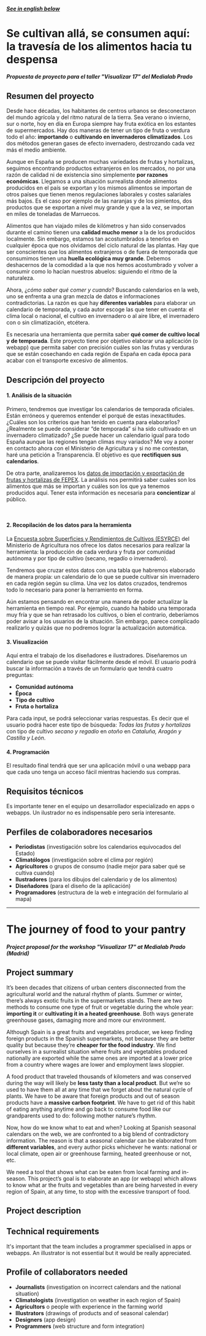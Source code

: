 ##### [See in english below](#the-journey-of-food-to-your-pantry)


# Se cultivan allá, se consumen aquí: </br> la travesía de los alimentos hacia tu despensa
##### Propuesta de proyecto para el taller "Visualizar 17" del Medialab Prado


## Resumen del proyecto
Desde hace décadas, los habitantes de centros urbanos se desconectaron del mundo agrícola y del ritmo natural de la tierra. Sea verano o invierno, sur o norte, hoy en día en Europa siempre hay fruta exótica en los estantes de supermercados. Hay dos maneras de tener un tipo de fruta o verdura todo el año: **importando** o **cultivando en invernaderos climatizados**. Los dos métodos generan gases de efecto invernadero, destrozando cada vez más el medio ambiente.

Aunque en España se producen muchas variedades de frutas y hortalizas, seguimos encontrando productos extranjeros en los mercados, no por una razón de calidad ni de existencia sino simplemente **por razones económicas**. Llegamos a una situación surrealista donde alimentos producidos en el país se exportan y los mismos alimentos se importan de otros países que tienen menos regulaciones laborales y costes salariales más bajos. Es el caso por ejemplo de las naranjas y de los pimientos, dos productos que se exportan a nivel muy grande y que a la vez, se importan en miles de toneladas de Marruecos.

Alimentos que han viajado miles de kilómetros y han sido conservados durante el camino tienen una **calidad mucho menor** a la de los producidos localmente. Sin embargo, estamos tan acostumbrados a tenerlos en cualquier época que nos olvidamos del ciclo natural de las plantas. Hay que ser conscientes que los alimentos extranjeros o de fuera de temporada que consumimos tienen una **huella ecológica muy grande**. Debemos deshacernos de la comodidad a la que nos hemos acostumbrado y volver a consumir como lo hacían nuestros abuelos: siguiendo el ritmo de la naturaleza.

Ahora, ¿*cómo saber qué comer y cuando*? Buscando calendarios en la web, uno se enfrenta a una gran mezcla de datos e informaciones contradictorias. La razón es que hay **diferentes variables** para elaborar un calendario de temporada, y cada autor escoge las que tener en cuenta: el clima local o nacional, el cultivo en invernadero o al aire libre, el invernadero con o sin climatización, etcétera.

Es necesaria una herramienta que permita saber **qué comer de cultivo local y de temporada**. Este proyecto tiene por objetivo elaborar una aplicación (o webapp) que permita saber con precisión cuáles son las frutas y verduras que se están cosechando en cada región de España en cada época para acabar con el transporte excesivo de alimentos.

## Descripción del proyecto

#### 1. Análisis de la situación
Primero, tendremos que investigar los calendarios de temporada oficiales. Están erróneos y queremos entender el porqué de estas inexactitudes. ¿Cuáles son los criterios que han tenido en cuenta para elaborarlos? ¿Realmente se puede considerar “de temporada” si ha sido cultivado en un invernadero climatizado? ¿Se puede hacer un calendario igual para todo España aunque las regiones tengan climas muy variados? Me voy a poner en contacto ahora con el Ministerio de Agricultura y si no me contestan, haré una petición a Transparencia. El objetivo es que **rectifiquen sus calendarios**.
 
De otra parte, analizaremos los [datos de importación y exportación de frutas y hortalizas de FEPEX](http://www.fepex.es/datos-del-sector/exportacion-importacion-espa%C3%B1ola-frutas-hortalizas). La análisis nos permitirá saber cuales son los alimentos que más se importan y cuáles son los que ya tenemos producidos aquí. Tener esta información es necesaria para **concientizar** al público.

  
#### 2. Recopilación de los datos para la herramienta
La [Encuesta sobre Superficies y Rendimientos de Cultivos (ESYRCE)](http://www.mapama.gob.es/es/estadistica/temas/estadisticas-agrarias/espana2016web_tcm7-452544.pdf ) del Ministerio de Agricultura nos ofrece los datos necesarios para realizar la herramienta: la producción de cada verdura y fruta por comunidad autónoma y por tipo de cultivo (secano, regadío o invernadero). 
 
Tendremos que cruzar estos datos con una tabla que habremos elaborado de manera propia: un calendario de lo que se puede cultivar sin invernadero en cada región según su clima. Una vez los datos cruzados, tendremos todo lo necesario para poner la herramiento en forma.
 
Aún estamos pensando en encontrar una manera de poder actualizar la herramienta en tiempo real. Por ejemplo, cuando ha habido una temporada muy fría y que se han retrasado los cultivos, o bien el contrario, deberíamos poder avisar a los usuarios de la situación. Sin embargo, parece complicado realizarlo y quizás que no podremos lograr la actualización automática.


#### 3. Visualización
Aquí entra el trabajo de los diseñadores e ilustradores. Diseñaremos un calendario que se puede visitar fácilmente desde el móvil. El usuario podrá buscar la información a través de un formulario que tendrá cuatro preguntas:
- **Comunidad autónoma**
- **Época**
- **Tipo de cultivo**
- **Fruta o hortaliza**
 
Para cada input, se podrá seleccionar varias respuestas. Es decir que el usuario podrá hacer este tipo de búsqueda: *Todas las frutas y hortalizas* con tipo de cultivo *secano y regadío* en *otoño* en *Cataluña, Aragón y Castilla y León*.


#### 4. Programación
El resultado final tendrá que ser una aplicación móvil o una webapp para que cada uno tenga un acceso fácil mientras haciendo sus compras.


## Requisitos técnicos
Es importante tener en el equipo un desarrollador especializado en apps o webapps. Un ilustrador no es indispensable pero sería interesante.


## Perfiles de colaboradores necesarios
- **Periodistas** (investigación sobre los calendarios equivocados del Estado)
- **Climatólogos** (investigación sobre el clima por región)
- **Agricultores** o grupos de consumo (nadie mejor para saber qué se cultiva cuando)
- **Ilustradores** (para los dibujos del calendario y de los alimentos)
- **Diseñadores** (para el diseño de la aplicación)
- **Programadores** (estructura de la web e integración del formulario al mapa)


----------------------------------------------------------------------------------------------------



# The journey of food to your pantry
##### Project proposal for the workshop "Visualizar 17" at Medialab Prado (Madrid)

## Project summary
It’s been decades that citizens of urban centers disconnected from the agricultural world and the natural rhythm of plants. Summer or winter, there’s always exotic fruits in the supermarkets stands. There are two methods to consume one type of fruit or vegetable during the whole year: **importing it** or **cultivating it in a heated greenhouse**. Both ways generate greenhouse gases, damaging more and more our environment.

Although Spain is a great fruits and vegetables producer, we keep finding foreign products in the Spanish supermarkets, not because they are better quality but because they’re **cheaper for the food industry**. We find ourselves in a surrealist situation where fruits and vegetables produced nationally are exported while the same ones are imported at a lower price from a country where wages are lower and employment laws sloppier.

A food product that traveled thousands of kilometers and was conserved during the way will likely be **less tasty than a local product**. But we’re so used to have them all at any time that we forget about the natural cycle of plants. We have to be aware that foreign products and out of season products have a **massive carbon footprint**. We have to get rid of this habit of eating anything anytime and go back to consume food like our grandparents used to do: following mother nature’s rhythm.

Now, how do we know what to eat and when? Looking at Spanish seasonal calendars on the web, we are confronted to a big blend of contradictory information. The reason is that a seasonal calendar can be elaborated from **different variables**, and every author picks whichever he wants: national or local climate, open air or greenhouse farming, heated greenhouse or not, etc.

We need a tool that shows what can be eaten from local farming and in-season. This project’s goal is to elaborate an app (or webapp) which allows to know what ar the fruits and vegetables than are being harvested in every region of Spain, at any time, to stop with the excessive transport of food.


## Project description


## Technical requirements
It's important that the team includes a programmer specialised in apps or webapps. An illustrator is not essential but it would be really appreciated.


## Profile of collaborators needed
- **Journalists** (investigation on incorrect calendars and the national situation)
- **Climatologists** (investigation on weather in each region of Spain)
- **Agricultors** o people with experience in the farming world
- **Illustrators** (drawings of products and of seasonal calendar)
- **Designers** (app design)
- **Programmers** (web structure and form integration)


